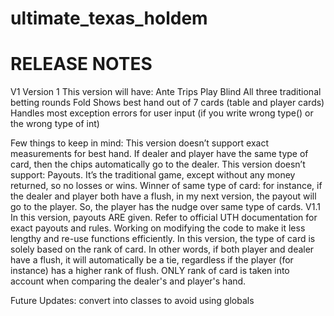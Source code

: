 # ultimate_texas_holdem
# RELEASE NOTES 
V1
Version 1
This version will have:
Ante
Trips
Play
Blind
All three traditional betting rounds
Fold
Shows best hand out of 7 cards (table and player cards)
Handles most exception errors for user input (if you write wrong type() or the wrong type of int)

Few things to keep in mind:
This version doesn’t support exact measurements for best hand. If dealer and player have the same type of card, then the chips automatically go to the dealer. 
This version doesn’t support:
Payouts. It’s the traditional game, except without any money returned, so no losses or wins. 
Winner of same type of card: for instance, if the dealer and player both have a flush, in my next version, the payout will go to the player. So, the player has the nudge over same type of cards. 
V1.1
In this version, payouts ARE given. Refer to official UTH documentation for exact payouts and rules. Working on modifying the code to make it less lengthy and re-use functions efficiently. 
In this version, the type of card is solely based on the rank of card. In other words, if both player and dealer have a flush, it will automatically be a tie, regardless if the player (for instance) has a higher rank of flush. ONLY rank of card is taken into account when comparing the dealer's and player's hand. 

Future Updates:
convert into classes to avoid using globals
